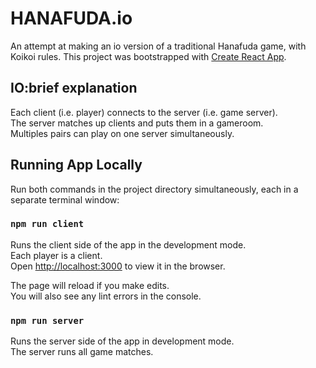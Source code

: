 # HANAFUDA.io
An attempt at making an io version of a traditional Hanafuda game, with Koikoi rules.
This project was bootstrapped with [Create React App](https://github.com/facebook/create-react-app).

## IO:brief explanation

Each client (i.e. player) connects to the server (i.e. game server).<br />
The server matches up clients and puts them in a gameroom.<br />
Multiples pairs can play on one server simultaneously.

## Running App Locally

Run both commands in the project directory simultaneously, each in a separate terminal window:

### `npm run client`

Runs the client side of the app in the development mode.<br />
Each player is a client.<br />
Open [http://localhost:3000](http://localhost:3000) to view it in the browser.

The page will reload if you make edits.<br />
You will also see any lint errors in the console.

### `npm run server`

Runs the server side of the app in development mode.<br />
The server runs all game matches. 
